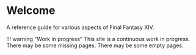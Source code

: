 # Welcome

A reference guide for various aspects of Final Fantasy XIV.

!!! warning "Work in progress"
    This site is a continuous work in progress. There may be some missing pages. There may be some empty pages.
